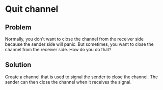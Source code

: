 # Quit channel

## Problem

Normally, you don't want to close the channel from the receiver side because the sender side will panic. But sometimes, you want to close the channel from the receiver side. How do you do that?

## Solution

Create a channel that is used to signal the sender to close the channel. The sender can then close the channel when it receives the signal.